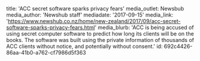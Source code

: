 title: 'ACC secret software sparks privacy fears'
media_outlet: Newsbub
media_author: 'Newshub staff'
mediadate: '2017-09-15'
media_link: 'https://www.newshub.co.nz/home/new-zealand/2017/09/acc-secret-software-sparks-privacy-fears.html'
media_blurb: 'ACC is being accused of using secret computer software to predict how long its clients will be on the books. The software was built using the private information of thousands of ACC clients without notice, and potentially without consent.'
id: 692c4426-86aa-41b0-a762-cf7986d5f363

